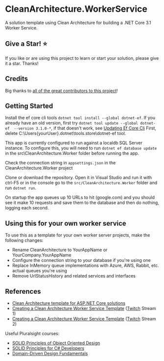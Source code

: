 # CleanArchitecture.WorkerService

A solution template using Clean Architecture for building a .NET Core 3.1 Worker Service.

## Give a Star! :star:

If you like or are using this project to learn or start your solution, please give it a star. Thanks!

## Credits

Big thanks to [all of the great contributors to this project](https://github.com/ardalis/CleanArchitecture.WorkerService/graphs/contributors)!

## Getting Started

Install the ef core cli tools `dotnet tool install --global dotnet-ef`. If you already have an old version, first try `dotnet tool update --global dotnet-ef  --version 3.1.0-*`, if that doesn't work, see [Updating Ef Core Cli](https://github.com/aspnet/EntityFrameworkCore/issues/14016#issuecomment-487308603) First, delete C:\Users\{yourUser}\.dotnet\tools\.store\dotnet-ef tool.

This app is currently configured to run against a localdb SQL Server instance. To configure this, you will need to run `dotnet ef database update` in the src\CleanArchitecture.Worker folder before running the app. 

Check the connection string in `appsettings.json` in the CleanArchitecture.Worker project

Clone or download the repository. Open it in Visual Studio and run it with ctrl-F5 or in the console go to the `src/CleanArchitecture.Worker` folder and run `dotnet run`.

On startup the app queues up 10 URLs to hit (google.com) and you should see it make 10 requests and save them to the database and then do nothing, logging each second.

## Using this for your own worker service

To use this as a template for your own worker server projects, make the following changes:

- Rename CleanArchitecture to YourAppName or YourCompany.YourAppName
- Configure the connection string to your database if you're using one
- Replace InMemory queue implementations with Azure, AWS, Rabbit, etc. actual queues you're using
- Remove UrlStatusHistory and related services and interfaces

## References

- [Clean Architecture template for ASP.NET Core solutions](https://github.com/ardalis/CleanArchitecture)
- [Creating a Clean Architecture Worker Service Template](https://www.youtube.com/watch?v=_jfnnAMNb94) ([Twitch](https://twitch.tv/ardalis) Stream 1)
- [Creating a Clean Architecture Worker Service Template](https://www.youtube.com/watch?v=Nttt33GoTXg) ([Twitch](https://twitch.tv/ardalis) Stream 2)

Useful Pluralsight courses:
- [SOLID Principles of Object Oriented Design](https://www.pluralsight.com/courses/principles-oo-design)
- [SOLID Principles for C# Developers](https://www.pluralsight.com/courses/csharp-solid-principles)
- [Domain-Driven Design Fundamentals](https://www.pluralsight.com/courses/domain-driven-design-fundamentals)
